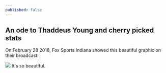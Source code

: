 ```yaml
---
published: false
---
```

## An ode to Thaddeus Young and cherry picked stats

On February 28 2018, Fox Sports Indiana showed this beautiful graphic on their broadcast:

![](https://pbs.twimg.com/media/DXKfoLeVoAAp3mD?format=jpg&name=large)
It's so beautiful.
<!--stackedit_data:
eyJoaXN0b3J5IjpbMTM1ODIyNDk0OSwxMTEwODMwNDk5XX0=
-->